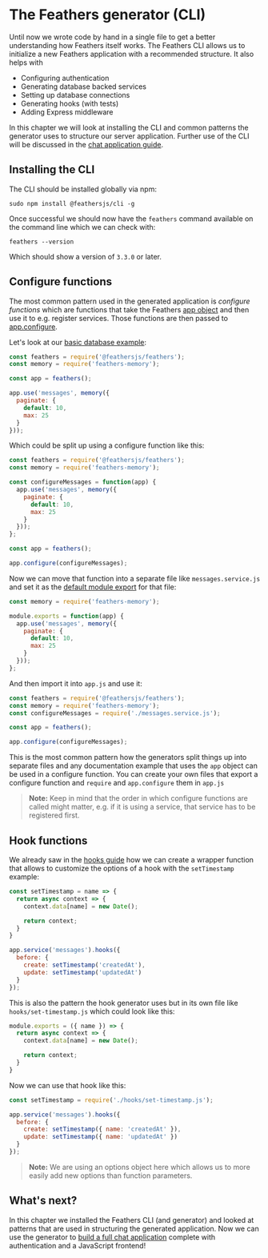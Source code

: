 # The Feathers generator (CLI)

Until now we wrote code by hand in a single file to get a better understanding how Feathers itself works. The Feathers CLI allows us to initialize a new Feathers application with a recommended structure. It also helps with

- Configuring authentication
- Generating database backed services
- Setting up database connections
- Generating hooks (with tests)
- Adding Express middleware

In this chapter we will look at installing the CLI and common patterns the generator uses to structure our server application. Further use of the CLI will be discussed in the [chat application guide](../chat/readme.md).

## Installing the CLI

The CLI should be installed globally via npm:

```
sudo npm install @feathersjs/cli -g
```

Once successful we should now have the `feathers` command available on the command line which we can check with:

```
feathers --version
```

Which should show a version of `3.3.0` or later.

## Configure functions

The most common pattern used in the generated application is _configure functions_ which are functions that take the Feathers [app object](../../api/application.md) and then use it to e.g. register services. Those functions are then passed to [app.configure](../../api/application.md#configurecallback).

Let's look at our [basic database example](../basics/databases.md):

```js
const feathers = require('@feathersjs/feathers');
const memory = require('feathers-memory');

const app = feathers();

app.use('messages', memory({
  paginate: {
    default: 10,
    max: 25
  }
}));
```

Which could be split up using a configure function like this:

```js
const feathers = require('@feathersjs/feathers');
const memory = require('feathers-memory');

const configureMessages = function(app) {
  app.use('messages', memory({
    paginate: {
      default: 10,
      max: 25
    }
  }));
};

const app = feathers();

app.configure(configureMessages);
```

Now we can move that function into a separate file like `messages.service.js` and set it as the [default module export](https://nodejs.org/api/modules.html) for that file:

```js
const memory = require('feathers-memory');

module.exports = function(app) {
  app.use('messages', memory({
    paginate: {
      default: 10,
      max: 25
    }
  }));
};
```

And then import it into `app.js` and use it:

```js
const feathers = require('@feathersjs/feathers');
const memory = require('feathers-memory');
const configureMessages = require('./messages.service.js');

const app = feathers();

app.configure(configureMessages);
```

This is the most common pattern how the generators split things up into separate files and any documentation example that uses the `app` object can be used in a configure function. You can create your own files that export a configure function and `require` and `app.configure` them in `app.js`

> __Note:__ Keep in mind that the order in which configure functions are called might matter, e.g. if it is using a service, that service has to be registered first.

## Hook functions

We already saw in the [hooks guide](./hooks.md) how we can create a wrapper function that allows to customize the options of a hook with the `setTimestamp` example:

```js
const setTimestamp = name => {
  return async context => {
    context.data[name] = new Date();

    return context;
  }
} 

app.service('messages').hooks({
  before: {
    create: setTimestamp('createdAt'),
    update: setTimestamp('updatedAt')
  }
});
```

This is also the pattern the hook generator uses but in its own file like `hooks/set-timestamp.js` which could look like this:

```js
module.exports = ({ name }) => {
  return async context => {
    context.data[name] = new Date();

    return context;
  }
}
```

Now we can use that hook like this:

```js
const setTimestamp = require('./hooks/set-timestamp.js');

app.service('messages').hooks({
  before: {
    create: setTimestamp({ name: 'createdAt' }),
    update: setTimestamp({ name: 'updatedAt' })
  }
});
```

> __Note:__ We are using an options object here which allows us to more easily add new options than function parameters.

## What's next?

In this chapter we installed the Feathers CLI (and generator) and looked at patterns that are used in structuring the generated application. Now we can use the generator to [build a full chat application](../chat/readme.md) complete with authentication and a JavaScript frontend!
